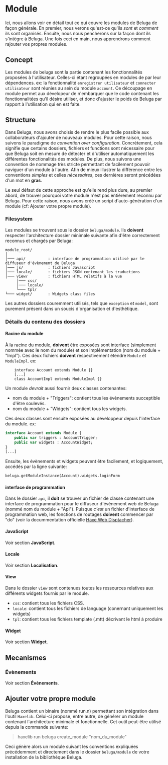 # Module

Ici, nous allons voir en détail tout ce qui couvre les modules de Beluga de façon générale. En premier, nous verons qu'est-ce qu'ils _sont_ et _comment_ ils sont organisés. Ensuite, nous nous pencherons sur la façon dont ils s'intègre à Beluga. Une fois ceci en main, nous apprendrons comment rajouter vos propres modules.

## Concept

Les modules de beluga sont la partie contenant les fonctionnalités proposées à l'utilisateur. Celles-ci étant regroupées en modules de par leur dépendences. ex: la fonctionnalité `enregistrer utilisateur` et `connecter utilisateur` sont réunies au sein du module `account`.
Ce découpage en module permet aux dévelopeur de n'embarquer que le code contenant les fonctionnalitées qu'il désire utiliser, et donc d'ajuster le poids de Beluga par rapport à l'utilisation qui en est faite.

## Structure

Dans Beluga, nous avons choisis de rendre le plus facile possible aux collaborateurs d'ajouter de nouveaux modules. Pour cette raison, nous suivons le paradigme de _convention over configuration_. Concrètement, cela signifie que certains dossiers, fichiers et functions sont nécessaire pour que Beluga soit en mesure de détecter et d'utiliser automatiquement les différentes fonctionalités des modules.
De plus, nous suivons une convention de nommage très stricte permettant de facilement pouvoir naviguer d'un module à l'autre. Afin de mieux illustrer la différence entre les conventions _simples_ et celles _nécessaires_, ces dernières seront précédées d'un mot en __gras__. 

Le seul défaut de cette approche est qu'elle rend plus dure, au premier abord, de trouver pourquoi votre module n'est pas entièrement reconnu par Beluga. Pour cette raison, nous avons créé un script d'auto-génération d'un module (cf: Ajouter votre propre module).

### Filesystem

Les modules se trouvent sous le dossier `beluga/module`. Ils __doivent__ respecter l'architecture dossier minimale suivante afin d'être correctement reconnus et chargés par Beluga:

``` 
module_root/
│
│─── api/          : interface de programmation utilisé par le diffuseur d'évènement de Beluga
│─── js/           : fichiers Javascript
│─── locale/       : fichiers JSON contenant les traductions
│─── view/         : fichiers HTML relatifs à la vue
     │─── css/
     │─── locale/
     └─── tpl/
└─── widget/       : Widgets class files
```
Les autres dossiers couremment utilisés, tels que `exception` et `model`, sont purement présent dans un soucis d'organisation et d'esthétique.

### Détails du contenu des dossiers

#### Racine du module

À la racine du module, __doivent__ être exposées sont interface (simplement nommée avec le nom du module) et son implémentation (nom du module + "Impl"). Ces deux fichiers **doivent** respectivement étendre `Module` et `ModuleImpl`.
ex:

```
    interface Account extends Module {}
    [...]
    class AccountImpl extends ModuleImpl {}
```
Un module *devrait* aussi fournir deux classes contenantes:
- nom du module + "Triggers": contient tous les évènements succeptible d'être soulevés.
- nom du module + "Widgets": contient tous les widgets.

Ces deux classes sont ensuite exposées au développeur depuis l'interface du module. ex:
```haxe
interface Account extends Module {
    public var triggers : AccountTrigger;
    public var widgets : AccountWidget;
}
[...]
```
Ensuite, les évènements et widgets peuvent être facilement, et logiquement, accédés par la ligne suivante:

```haxe
beluga.getModuleInstance(Account).widgets.loginForm
```

#### interface de programmation

Dans le dossier `api`, il **doit** se trouver un fichier de classe contenant une interface de programmation pour le diffuseur d'évènement web de Beluga (nommé nom du module + "Api"). Puisque *c'est* un fichier d'interface de programmation web, les fonctions de routages __doivent__ commencer par "do" (voir la docummentation officielle [Haxe Web Disptacher](http://old.haxe.org/manual/dispatch#why-actions-are-prefixed-with-do)).

#### JavaScript

Voir section __JavaScript__.

#### Locale

Voir section __Localisation__.

#### View

Dans le dossier `view` sont contenues toutes les ressources relatives aux différents widgets fournis par le module.
- `css`: contient tous les fichiers CSS.
- `locale`: contient tous les fichiers de language (conernant uniquement les widgets)
- `tpl`: contient tous les fichiers template (.mtt) décrivant le html à produire

#### Widget

Voir section __Widget__.

## Mecanismes

### Évènements

Voir section __Évènements__.

## Ajouter votre propre module

Beluga contient un binaire (nommé run.n) permettant son intégration dans l'outil `Haxelib`. Celui-ci propose, entre autre, de générer un module contenant l'architecture minimale et fonctionnelle.
Cet outil peut-être utilisé depuis la commande suivante:
> haxelib run beluga create_module "nom_du_module"

Ceci génère alors un module suivant les conventions expliquées précédemment et directement dans le dossier `beluga/module` de votre installation de la bibliothèque Beluga.